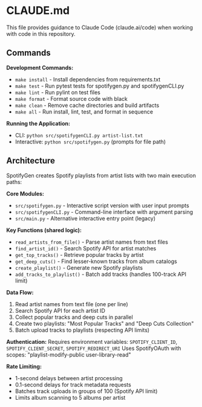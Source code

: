 # CLAUDE.md

This file provides guidance to Claude Code (claude.ai/code) when working with code in this repository.

## Commands

**Development Commands:**
- `make install` - Install dependencies from requirements.txt
- `make test` - Run pytest tests for spotifygen.py and spotifygenCLI.py
- `make lint` - Run pylint on test files  
- `make format` - Format source code with black
- `make clean` - Remove cache directories and build artifacts
- `make all` - Run install, lint, test, and format in sequence

**Running the Application:**
- CLI: `python src/spotifygenCLI.py artist-list.txt`
- Interactive: `python src/spotifygen.py` (prompts for file path)

## Architecture

SpotifyGen creates Spotify playlists from artist lists with two main execution paths:

**Core Modules:**
- `src/spotifygen.py` - Interactive script version with user input prompts
- `src/spotifygenCLI.py` - Command-line interface with argument parsing
- `src/main.py` - Alternative interactive entry point (legacy)

**Key Functions (shared logic):**
- `read_artists_from_file()` - Parse artist names from text files
- `find_artist_id()` - Search Spotify API for artist matches  
- `get_top_tracks()` - Retrieve popular tracks by artist
- `get_deep_cuts()` - Find lesser-known tracks from album catalogs
- `create_playlist()` - Generate new Spotify playlists
- `add_tracks_to_playlist()` - Batch add tracks (handles 100-track API limit)

**Data Flow:**
1. Read artist names from text file (one per line)
2. Search Spotify API for each artist ID
3. Collect popular tracks and deep cuts in parallel
4. Create two playlists: "Most Popular Tracks" and "Deep Cuts Collection"
5. Batch upload tracks to playlists (respecting API limits)

**Authentication:**
Requires environment variables: `SPOTIFY_CLIENT_ID`, `SPOTIFY_CLIENT_SECRET`, `SPOTIFY_REDIRECT_URI`
Uses SpotifyOAuth with scopes: "playlist-modify-public user-library-read"

**Rate Limiting:**
- 1-second delays between artist processing
- 0.1-second delays for track metadata requests  
- Batches track uploads in groups of 100 (Spotify API limit)
- Limits album scanning to 5 albums per artist